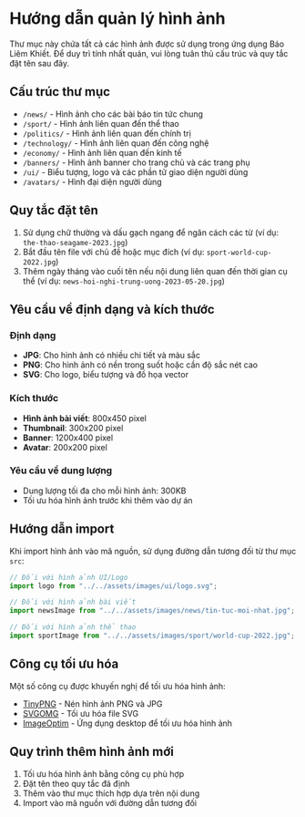 # Hướng dẫn quản lý hình ảnh

Thư mục này chứa tất cả các hình ảnh được sử dụng trong ứng dụng Báo Liêm Khiết. Để duy trì tính nhất quán, vui lòng tuân thủ cấu trúc và quy tắc đặt tên sau đây.

## Cấu trúc thư mục

- `/news/` - Hình ảnh cho các bài báo tin tức chung
- `/sport/` - Hình ảnh liên quan đến thể thao
- `/politics/` - Hình ảnh liên quan đến chính trị
- `/technology/` - Hình ảnh liên quan đến công nghệ
- `/economy/` - Hình ảnh liên quan đến kinh tế
- `/banners/` - Hình ảnh banner cho trang chủ và các trang phụ
- `/ui/` - Biểu tượng, logo và các phần tử giao diện người dùng
- `/avatars/` - Hình đại diện người dùng

## Quy tắc đặt tên

1. Sử dụng chữ thường và dấu gạch ngang để ngăn cách các từ (ví dụ: `the-thao-seagame-2023.jpg`)
2. Bắt đầu tên file với chủ đề hoặc mục đích (ví dụ: `sport-world-cup-2022.jpg`)
3. Thêm ngày tháng vào cuối tên nếu nội dung liên quan đến thời gian cụ thể (ví dụ: `news-hoi-nghi-trung-uong-2023-05-20.jpg`)

## Yêu cầu về định dạng và kích thước

### Định dạng
- **JPG**: Cho hình ảnh có nhiều chi tiết và màu sắc
- **PNG**: Cho hình ảnh có nền trong suốt hoặc cần độ sắc nét cao
- **SVG**: Cho logo, biểu tượng và đồ họa vector

### Kích thước
- **Hình ảnh bài viết**: 800x450 pixel
- **Thumbnail**: 300x200 pixel
- **Banner**: 1200x400 pixel
- **Avatar**: 200x200 pixel

### Yêu cầu về dung lượng
- Dung lượng tối đa cho mỗi hình ảnh: 300KB
- Tối ưu hóa hình ảnh trước khi thêm vào dự án

## Hướng dẫn import

Khi import hình ảnh vào mã nguồn, sử dụng đường dẫn tương đối từ thư mục `src`:

```jsx
// Đối với hình ảnh UI/Logo
import logo from "../../assets/images/ui/logo.svg";

// Đối với hình ảnh bài viết
import newsImage from "../../assets/images/news/tin-tuc-moi-nhat.jpg";

// Đối với hình ảnh thể thao
import sportImage from "../../assets/images/sport/world-cup-2022.jpg";
```

## Công cụ tối ưu hóa

Một số công cụ được khuyến nghị để tối ưu hóa hình ảnh:
- [TinyPNG](https://tinypng.com/) - Nén hình ảnh PNG và JPG
- [SVGOMG](https://jakearchibald.github.io/svgomg/) - Tối ưu hóa file SVG
- [ImageOptim](https://imageoptim.com/) - Ứng dụng desktop để tối ưu hóa hình ảnh

## Quy trình thêm hình ảnh mới

1. Tối ưu hóa hình ảnh bằng công cụ phù hợp
2. Đặt tên theo quy tắc đã định
3. Thêm vào thư mục thích hợp dựa trên nội dung
4. Import vào mã nguồn với đường dẫn tương đối 